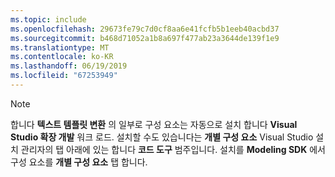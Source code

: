 ```yaml
---
ms.topic: include
ms.openlocfilehash: 29673fe79c7d0cf8aa6e41fcfb5b1eeb40acbd37
ms.sourcegitcommit: b468d71052a1b8a697f477ab23a3644de139f1e9
ms.translationtype: MT
ms.contentlocale: ko-KR
ms.lasthandoff: 06/19/2019
ms.locfileid: "67253949"
---
```

> [!NOTE]
> 합니다 **텍스트 템플릿 변환** 의 일부로 구성 요소는 자동으로 설치 합니다 **Visual Studio 확장 개발** 워크 로드. 설치할 수도 있습니다는 **개별 구성 요소** Visual Studio 설치 관리자의 탭 아래에 있는 합니다 **코드 도구** 범주입니다. 설치를 **Modeling SDK** 에서 구성 요소를 **개별 구성 요소** 탭 합니다.